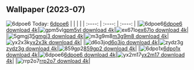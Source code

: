 ## Wallpaper (2023-07)
![6dpoe6](https://w.wallhaven.cc/full/6d/wallhaven-6dpoe6.png) Today: [6dpoe6](https://th.wallhaven.cc/small/6d/6dpoe6.jpg)
|      |      |      |
| :----: | :----: | :----: |
|![6dpoe6](https://th.wallhaven.cc/small/6d/6dpoe6.jpg)[6dpoe6 download 4k](https://wallhaven.cc/w/6dpoe6)|![gpm5vl](https://th.wallhaven.cc/small/gp/gpm5vl.jpg)[gpm5vl download 4k](https://wallhaven.cc/w/gpm5vl)|![ex67lo](https://th.wallhaven.cc/small/ex/ex67lo.jpg)[ex67lo download 4k](https://wallhaven.cc/w/ex67lo)|
|![5gmgj3](https://th.wallhaven.cc/small/5g/5gmgj3.jpg)[5gmgj3 download 4k](https://wallhaven.cc/w/5gmgj3)|![m3g9m8](https://th.wallhaven.cc/small/m3/m3g9m8.jpg)[m3g9m8 download 4k](https://wallhaven.cc/w/m3g9m8)|![yx2x3k](https://th.wallhaven.cc/small/yx/yx2x3k.jpg)[yx2x3k download 4k](https://wallhaven.cc/w/yx2x3k)|
|![d6o3jo](https://th.wallhaven.cc/small/d6/d6o3jo.jpg)[d6o3jo download 4k](https://wallhaven.cc/w/d6o3jo)|![zydz3g](https://th.wallhaven.cc/small/zy/zydz3g.jpg)[zydz3g download 4k](https://wallhaven.cc/w/zydz3g)|![859gp2](https://th.wallhaven.cc/small/85/859gp2.jpg)[859gp2 download 4k](https://wallhaven.cc/w/859gp2)|
|![6dpo1x](https://th.wallhaven.cc/small/6d/6dpo1x.jpg)[6dpo1x download 4k](https://wallhaven.cc/w/6dpo1x)|![6dpoe6](https://th.wallhaven.cc/small/6d/6dpoe6.jpg)[6dpoe6 download 4k](https://wallhaven.cc/w/6dpoe6)|![yx2m17](https://th.wallhaven.cc/small/yx/yx2m17.jpg)[yx2m17 download 4k](https://wallhaven.cc/w/yx2m17)|
|![rrp2o7](https://th.wallhaven.cc/small/rr/rrp2o7.jpg)[rrp2o7 download 4k](https://wallhaven.cc/w/rrp2o7)|